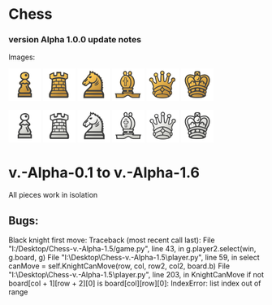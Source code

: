 # Chess
### version Alpha 1.0.0 update notes
Images:

![alt text](https://github.com/KerneyJ/Chess/blob/v.-Alpha-0.3/Images/BPawn.png "Logo Title Text 1")
![alt text](https://github.com/KerneyJ/Chess/blob/v.-Alpha-0.3/Images/BRook.png "Logo Title Text 1")
![alt text](https://github.com/KerneyJ/Chess/blob/v.-Alpha-0.3/Images/BKnight.png "Logo Title Text 1")
![alt text](https://github.com/KerneyJ/Chess/blob/v.-Alpha-0.3/Images/BBishop.png "Logo Title Text 1")
![alt text](https://github.com/KerneyJ/Chess/blob/v.-Alpha-0.3/Images/BQueen.png "Logo Title Text 1")
![alt text](https://github.com/KerneyJ/Chess/blob/v.-Alpha-0.3/Images/BKing.png "Logo Title Text 1")

![alt text](https://github.com/KerneyJ/Chess/blob/v.-Alpha-0.3/Images/WPawn.png "Logo Title Text 1")
![alt text](https://github.com/KerneyJ/Chess/blob/v.-Alpha-0.3/Images/WRook.png "Logo Title Text 1")
![alt text](https://github.com/KerneyJ/Chess/blob/v.-Alpha-0.3/Images/WKnight.png "Logo Title Text 1")
![alt text](https://github.com/KerneyJ/Chess/blob/v.-Alpha-0.3/Images/WBishop.png "Logo Title Text 1")
![alt text](https://github.com/KerneyJ/Chess/blob/v.-Alpha-0.3/Images/WQueen.png "Logo Title Text 1")
![alt text](https://github.com/KerneyJ/Chess/blob/v.-Alpha-0.3/Images/WKing.png "Logo Title Text 1")


# v.-Alpha-0.1 to v.-Alpha-1.6
All pieces work in isolation

## Bugs:
Black knight first move:
Traceback (most recent call last):
  File "I:/Desktop/Chess-v.-Alpha-1.5/game.py", line 43, in <module>
    g.player2.select(win, g.board, g)
  File "I:\Desktop\Chess-v.-Alpha-1.5\player.py", line 59, in select
    canMove = self.KnightCanMove(row, col, row2, col2, board.b)
  File "I:\Desktop\Chess-v.-Alpha-1.5\player.py", line 203, in KnightCanMove
    if not board[col + 1][row + 2][0] is board[col][row][0]:
IndexError: list index out of range
